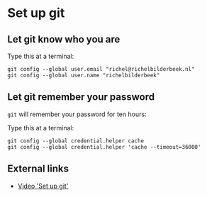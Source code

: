 # Set up git

## Let git know who you are

Type this at a terminal:

```
git config --global user.email "richel@richelbilderbeek.nl"
git config --global user.name "richelbilderbeek"
```

## Let git remember your password

`git` will remember your password for ten hours:

Type this at a terminal:

```
git config --global credential.helper cache
git config --global credential.helper 'cache --timeout=36000'
```

## External links

 * [Video 'Set up git'](www.richelbilderbeek.nl/correct_cpp_set_up_git.mp4)